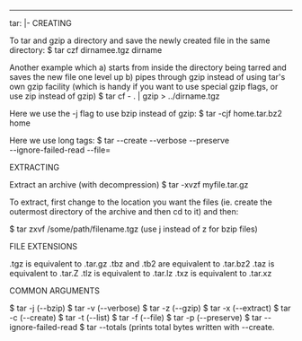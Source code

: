 --- 
tar: |-
  CREATING
  
  To tar and gzip a directory and save the newly created file in the same directory:
  $ tar czf dirnamee.tgz dirname
  
  Another example which
    a) starts from inside the directory being tarred and saves the new file one level up
    b) pipes through gzip instead of using tar's own gzip facility
       (which is handy if you want to use special gzip flags, or use zip instead of gzip)
  $ tar cf - . | gzip > ../dirname.tgz
  
  Here we use the -j flag to use bzip instead of gzip:
  $ tar -cjf home.tar.bz2 home
  
  Here we use long tags:
  $ tar --create --verbose --preserve \
        --ignore-failed-read --file=<file to write to> <files to tar>
  
  
  EXTRACTING
  
  Extract an archive (with decompression)
  $ tar -xvzf myfile.tar.gz
  
  To extract, first change to the location you want the files (ie. create the outermost
  directory of the archive and then cd to it) and then:
  
  $ tar zxvf /some/path/filename.tgz
  (use j instead of z for bzip files)
  
  
  FILE EXTENSIONS
  
  .tgz is equivalent to .tar.gz
  .tbz and .tb2 are equivalent to .tar.bz2
  .taz is equivalent to .tar.Z
  .tlz is equivalent to .tar.lz
  .txz is equivalent to .tar.xz
  
  
  COMMON ARGUMENTS
  
  $ tar -j (--bzip)
  $ tar -v (--verbose)
  $ tar -z (--gzip)
  $ tar -x (--extract)
  $ tar -c (--create)
  $ tar -t (--list)
  $ tar -f (--file)
  $ tar -p (--preserve)
  $ tar --ignore-failed-read
  $ tar --totals (prints total bytes written with --create.
